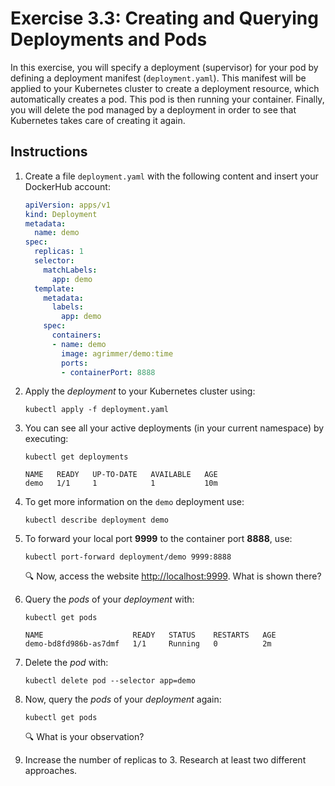 # Exercise 3.3: Creating and Querying Deployments and Pods

In this exercise, you will specify a deployment (supervisor) for your pod by defining a deployment manifest (`deployment.yaml`). This manifest will be applied to your Kubernetes cluster to create a deployment resource, which automatically creates a pod. This pod is then running your container. Finally, you will delete the pod managed by a deployment in order to see that Kubernetes takes care of creating it again.

## Instructions

1. Create a file `deployment.yaml` with the following content and insert your DockerHub account:

    ```yaml
    apiVersion: apps/v1
    kind: Deployment
    metadata:
      name: demo
    spec:
      replicas: 1
      selector:
        matchLabels:
          app: demo
      template:
        metadata:
          labels:
            app: demo
        spec:
          containers:
          - name: demo
            image: agrimmer/demo:time
            ports:
            - containerPort: 8888
    ```

1. Apply the *deployment* to your Kubernetes cluster using: 

    ```console
    kubectl apply -f deployment.yaml
    ```

1. You can see all your active deployments (in your current namespace) by executing:

    ```console
    kubectl get deployments
    ```

    ```source
    NAME   READY   UP-TO-DATE   AVAILABLE   AGE
    demo   1/1     1            1           10m
    ```

1. To get more information on the `demo` deployment use:

    ```console
    kubectl describe deployment demo
    ```

1. To forward your local port **9999** to the container port **8888**, use:

    ```console
    kubectl port-forward deployment/demo 9999:8888
    ```

    :mag: Now, access the website [http://localhost:9999](http://localhost:9999). What is shown there? 

1. Query the *pods* of your *deployment* with:
    
    ```console
    kubectl get pods
    ```

    ```source
    NAME                    READY   STATUS    RESTARTS   AGE
    demo-bd8fd986b-as7dmf   1/1     Running   0          2m
    ```

1. Delete the *pod* with:
    
    ```console
    kubectl delete pod --selector app=demo
    ```

1. Now, query the *pods* of your *deployment* again:
    
    ```console
    kubectl get pods
    ```

    :mag: What is your observation? 

1. Increase the number of replicas to 3. Research at least two different approaches.